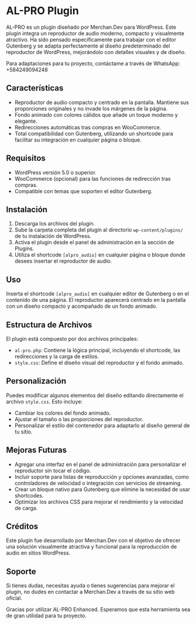 # AL-PRO Plugin

AL-PRO es un plugin diseñado por Merchan.Dev para WordPress. Este plugin integra un reproductor de audio moderno, compacto y visualmente atractivo. Ha sido pensado específicamente para trabajar con el editor Gutenberg y se adapta perfectamente al diseño predeterminado del reproductor de WordPress, mejorándolo con detalles visuales y de diseño.

Para adaptaciones para tu proyecto, contáctame a través de WhatsApp: +584249094248

## Características

- Reproductor de audio compacto y centrado en la pantalla. Mantiene sus proporciones originales y no invade los márgenes de la página.
- Fondo animado con colores cálidos que añade un toque moderno y elegante.
- Redirecciones automáticas tras compras en WooCommerce.
- Total compatibilidad con Gutenberg, utilizando un shortcode para facilitar su integración en cualquier página o bloque.

## Requisitos

- WordPress versión 5.0 o superior.
- WooCommerce (opcional) para las funciones de redirección tras compras.
- Compatible con temas que soporten el editor Gutenberg.

## Instalación

1. Descarga los archivos del plugin.
2. Sube la carpeta completa del plugin al directorio `wp-content/plugins/` de tu instalación de WordPress.
3. Activa el plugin desde el panel de administración en la sección de Plugins.
4. Utiliza el shortcode `[alpro_audio]` en cualquier página o bloque donde desees insertar el reproductor de audio.

## Uso

Inserta el shortcode `[alpro_audio]` en cualquier editor de Gutenberg o en el contenido de una página. El reproductor aparecerá centrado en la pantalla con un diseño compacto y acompañado de un fondo animado.

## Estructura de Archivos

El plugin está compuesto por dos archivos principales:

- `al-pro.php`: Contiene la lógica principal, incluyendo el shortcode, las redirecciones y la carga de estilos.
- `style.css`: Define el diseño visual del reproductor y el fondo animado.

## Personalización

Puedes modificar algunos elementos del diseño editando directamente el archivo `style.css`. Esto incluye:

- Cambiar los colores del fondo animado.
- Ajustar el tamaño o las proporciones del reproductor.
- Personalizar el estilo del contenedor para adaptarlo al diseño general de tu sitio.

## Mejoras Futuras

- Agregar una interfaz en el panel de administración para personalizar el reproductor sin tocar el código.
- Incluir soporte para listas de reproducción y opciones avanzadas, como controladores de velocidad o integración con servicios de streaming.
- Crear un bloque nativo para Gutenberg que elimine la necesidad de usar shortcodes.
- Optimizar los archivos CSS para mejorar el rendimiento y la velocidad de carga.

## Créditos

Este plugin fue desarrollado por Merchan.Dev con el objetivo de ofrecer una solución visualmente atractiva y funcional para la reproducción de audio en sitios WordPress.

## Soporte

Si tienes dudas, necesitas ayuda o tienes sugerencias para mejorar el plugin, no dudes en contactar a Merchan.Dev a través de su sitio web oficial.

Gracias por utilizar AL-PRO Enhanced. Esperamos que esta herramienta sea de gran utilidad para tu proyecto.
